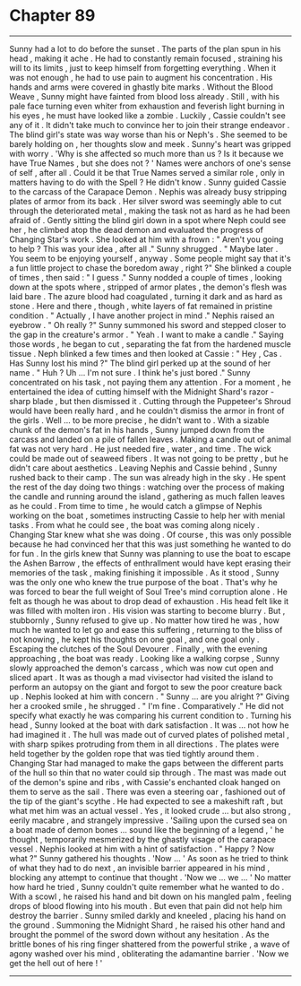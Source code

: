 
# Chapter 89


---

Sunny had a lot to do before the sunset .
The parts of the plan spun in his head , making it ache . He had to constantly remain focused , straining his will to its limits , just to keep himself from forgetting everything . When it was not enough , he had to use pain to augment his concentration .
His hands and arms were covered in ghastly bite marks . Without the Blood Weave , Sunny might have fainted from blood loss already . Still , with his pale face turning even whiter from exhaustion and feverish light burning in his eyes , he must have looked like a zombie .
Luckily , Cassie couldn't see any of it .
It didn't take much to convince her to join their strange endeavor . The blind girl's state was way worse than his or Neph's . She seemed to be barely holding on , her thoughts slow and meek . Sunny's heart was gripped with worry .
'Why is she affected so much more than us ? Is it because we have True Names , but she does not ? '
Names were anchors of one's sense of self , after all . Could it be that True Names served a similar role , only in matters having to do with the Spell ?
He didn't know .
Sunny guided Cassie to the carcass of the Carapace Demon . Nephis was already busy stripping plates of armor from its back . Her silver sword was seemingly able to cut through the deteriorated metal , making the task not as hard as he had been afraid of .
Gently sitting the blind girl down in a spot where Neph could see her , he climbed atop the dead demon and evaluated the progress of Changing Star's work .
She looked at him with a frown :
" Aren't you going to help ? This was your idea , after all ."
Sunny shrugged .
" Maybe later . You seem to be enjoying yourself , anyway . Some people might say that it's a fun little project to chase the boredom away , right ?"
She blinked a couple of times , then said :
" I guess ."
Sunny nodded a couple of times , looking down at the spots where , stripped of armor plates , the demon's flesh was laid bare . The azure blood had coagulated , turning it dark and as hard as stone . Here and there , though , white layers of fat remained in pristine condition .
" Actually , I have another project in mind ."
Nephis raised an eyebrow .
" Oh really ?"
Sunny summoned his sword and stepped closer to the gap in the creature's armor .
" Yeah . I want to make a candle ."
Saying those words , he began to cut , separating the fat from the hardened muscle tissue .
Neph blinked a few times and then looked at Cassie :
" Hey , Cas . Has Sunny lost his mind ?"
The blind girl perked up at the sound of her name .
" Huh ? Uh … I'm not sure . I think he's just bored ."
Sunny concentrated on his task , not paying them any attention . For a moment , he entertained the idea of cutting himself with the Midnight Shard's razor - sharp blade , but then dismissed it . Cutting through the Puppeteer's Shroud would have been really hard , and he couldn't dismiss the armor in front of the girls .
Well … to be more precise , he didn't want to .
With a sizable chunk of the demon's fat in his hands , Sunny jumped down from the carcass and landed on a pile of fallen leaves .
Making a candle out of animal fat was not very hard . He just needed fire , water , and time . The wick could be made out of seaweed fibers . It was not going to be pretty , but he didn't care about aesthetics .
Leaving Nephis and Cassie behind , Sunny rushed back to their camp .
The sun was already high in the sky .
He spent the rest of the day doing two things : watching over the process of making the candle and running around the island , gathering as much fallen leaves as he could .
From time to time , he would catch a glimpse of Nephis working on the boat , sometimes instructing Cassie to help her with menial tasks . From what he could see , the boat was coming along nicely . Changing Star knew what she was doing .
Of course , this was only possible because he had convinced her that this was just something he wanted to do for fun . In the girls knew that Sunny was planning to use the boat to escape the Ashen Barrow , the effects of enthrallment would have kept erasing their memories of the task , making finishing it impossible .
As it stood , Sunny was the only one who knew the true purpose of the boat . That's why he was forced to bear the full weight of Soul Tree's mind corruption alone .
He felt as though he was about to drop dead of exhaustion . His head felt like it was filled with molten iron . His vision was starting to become blurry .
But , stubbornly , Sunny refused to give up . No matter how tired he was , how much he wanted to let go and ease this suffering , returning to the bliss of not knowing , he kept his thoughts on one goal , and one goal only .
Escaping the clutches of the Soul Devourer .
Finally , with the evening approaching , the boat was ready .
Looking like a walking corpse , Sunny slowly approached the demon's carcass , which was now cut open and sliced apart . It was as though a mad vivisector had visited the island to perform an autopsy on the giant and forgot to sew the poor creature back up .
Nephis looked at him with concern .
" Sunny … are you alright ?"
Giving her a crooked smile , he shrugged .
" I'm fine . Comparatively ."
He did not specify what exactly he was comparing his current condition to .
Turning his head , Sunny looked at the boat with dark satisfaction .
It was … not how he had imagined it .
The hull was made out of curved plates of polished metal , with sharp spikes protruding from them in all directions . The plates were held together by the golden rope that was tied tightly around them . Changing Star had managed to make the gaps between the different parts of the hull so thin that no water could sip through .
The mast was made out of the demon's spine and ribs , with Cassie's enchanted cloak hanged on them to serve as the sail . There was even a steering oar , fashioned out of the tip of the giant's scythe .
He had expected to see a makeshift raft , but what met him was an actual vessel . Yes , it looked crude … but also strong , eerily macabre , and strangely impressive .
'Sailing upon the cursed sea on a boat made of demon bones … sound like the beginning of a legend , ' he thought , temporarily mesmerized by the ghastly visage of the carapace vessel .
Nephis looked at him with a hint of satisfaction .
" Happy ? Now what ?"
Sunny gathered his thoughts .
'Now … '
As soon as he tried to think of what they had to do next , an invisible barrier appeared in his mind , blocking any attempt to continue that thought .
'Now we … we … '
No matter how hard he tried , Sunny couldn't quite remember what he wanted to do .
With a scowl , he raised his hand and bit down on his mangled palm , feeling drops of blood flowing into his mouth .
But even that pain did not help him destroy the barrier .
Sunny smiled darkly and kneeled , placing his hand on the ground . Summoning the Midnight Shard , he raised his other hand and brought the pommel of the sword down without any hesitation .
As the brittle bones of his ring finger shattered from the powerful strike , a wave of agony washed over his mind , obliterating the adamantine barrier .
'Now we get the hell out of here ! '

---

